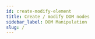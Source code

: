 ```yaml
---
id: create-modify-element
title: Create / modify DOM nodes
sidebar_label: DOM Manipulation
slug: /
---
```

